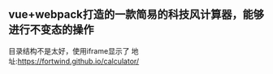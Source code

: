 
## vue+webpack打造的一款简易的科技风计算器，能够进行不变态的操作

目录结构不是太好，使用iframe显示了
地址:https://fortwind.github.io/calculator/
